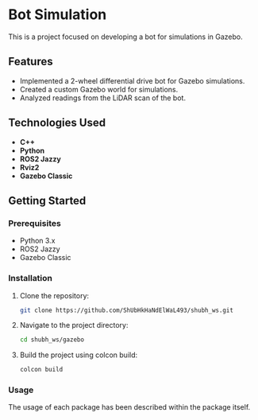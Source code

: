 # Bot Simulation

This is a project focused on developing a bot for simulations in Gazebo.

## Features

- Implemented a 2-wheel differential drive bot for Gazebo simulations.
- Created a custom Gazebo world for simulations.
- Analyzed readings from the LiDAR scan of the bot.

## Technologies Used

- **C++**
- **Python**
- **ROS2 Jazzy**
- **Rviz2**
- **Gazebo Classic**

## Getting Started

### Prerequisites

- Python 3.x
- ROS2 Jazzy
- Gazebo Classic

### Installation

1. Clone the repository:
   ```bash
   git clone https://github.com/ShUbHkHaNdElWaL493/shubh_ws.git
   ```

2. Navigate to the project directory:
   ```bash
   cd shubh_ws/gazebo
   ```

3. Build the project using colcon build:
   ```bash
   colcon build
   ```

### Usage

The usage of each package has been described within the package itself.